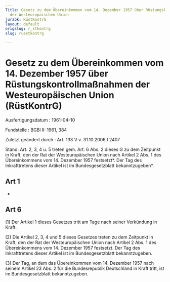 ```yaml
---
Title: Gesetz zu dem Übereinkommen vom 14. Dezember 1957 über Rüstungskontrollmaßnahmen
  der Westeuropäischen Union
jurabk: RüstKontrG
layout: default
origslug: r_stkontrg
slug: ruestkontrg

---
```


# Gesetz zu dem Übereinkommen vom 14. Dezember 1957 über Rüstungskontrollmaßnahmen der Westeuropäischen Union (RüstKontrG)

Ausfertigungsdatum
:   1961-04-10

Fundstelle
:   BGBl II: 1961, 384

Zuletzt geändert durch
:   Art. 133 V v. 31.10.2006 I 2407

Stand: Art. 2, 3, 4 u. 5 treten gem. Art. 6 Abs. 2 dieses G zu dem Zeitpunkt in Kraft, den der Rat der Westeuropäischen Union nach Artikel 2 Abs. 1 des Übereinkommens vom 14. Dezember 1957 festsetzt\*. Der Tag des Inkrafttretens dieser Artikel ist im Bundesgesetzblatt bekanntzugeben\*.

## Art 1

-


## Art 6

(1) Der Artikel 1 dieses Gesetzes tritt am Tage nach seiner Verkündung
in Kraft.

(2) Die Artikel 2, 3, 4 und 5 dieses Gesetzes treten zu dem Zeitpunkt
in Kraft, den der Rat der Westeuropäischen Union nach Artikel 2 Abs. 1
des Übereinkommens vom 14. Dezember 1957 festsetzt. Der Tag des
Inkrafttretens dieser Artikel ist im Bundesgesetzblatt bekanntzugeben.

(3) Der Tag, an dem das Übereinkommen vom 14. Dezember 1957 nach
seinem Artikel 23 Abs. 2 für die Bundesrepublik Deutschland in Kraft
tritt, ist im Bundesgesetzblatt bekanntzugeben.

